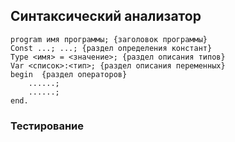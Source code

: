 ## Синтаксический анализатор


```text
program имя программы; {заголовок программы}
Const ...; ...; {раздел определения констант}
Type <имя> = <значение>; {раздел описания типов}
Var <список>:<тип>; {раздел описания переменных}
begin  {раздел операторов}
	......;
	......;
end.
```


### Тестирование


